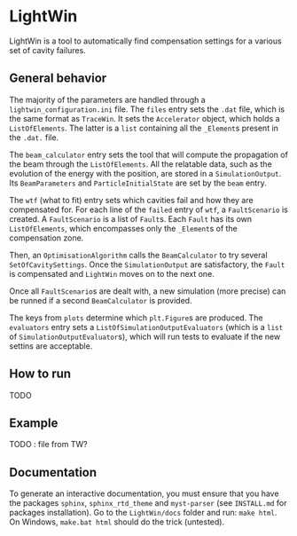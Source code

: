 # LightWin
LightWin is a tool to automatically find compensation settings for a various set of cavity failures.

## General behavior
The majority of the parameters are handled through a `lightwin_configuration.ini` file.
The `files` entry sets the `.dat` file, which is the same format as `TraceWin`.
It sets the `Accelerator` object, which holds a `ListOfElements`.
The latter is a `list` containing all the `_Element`s present in the `.dat.` file.

The `beam_calculator` entry sets the tool that will compute the propagation of the beam through the `ListOfElements`.
All the relatable data, such as the evolution of the energy with the position, are stored in a `SimulationOutput`.
Its `BeamParameters` and `ParticleInitialState` are set by the `beam` entry.

The `wtf` (what to fit) entry sets which cavities fail and how they are compensated for.
For each line of the `failed` entry of `wtf`, a `FaultScenario` is created.
A `FaultScenario` is a list of `Fault`s.
Each `Fault` has its own `ListOfElements`, which encompasses only the `_Element`s of the compensation zone.

Then, an `OptimisationAlgorithm` calls the `BeamCalculator` to try several `SetOfCavitySettings`.
Once the `SimulationOutput` are satisfactory, the `Fault` is compensated and `LightWin` moves on to the next one.

Once all `FaultScenario`s are dealt with, a new simulation (more precise) can be runned if a second `BeamCalculator` is provided.

The keys from `plots` determine which `plt.Figure`s are produced.
The `evaluators` entry sets a `ListOfSimulationOutputEvaluators` (which is a `list` of `SimulationOutputEvaluator`s), which will run tests to evaluate if the new settins are acceptable.

## How to run
TODO

## Example
TODO : file from TW?

## Documentation
To generate an interactive documentation, you must ensure that you have the packages `sphinx`, `sphinx_rtd_theme` and `myst-parser` (see `INSTALL.md` for packages installation).
Go to the `LightWin/docs` folder and run: `make html`.
On Windows, `make.bat html` should do the trick (untested).
